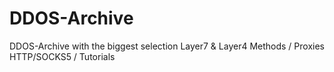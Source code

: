 # DDOS-Archive
DDOS-Archive with the biggest selection Layer7 &amp; Layer4 Methods / Proxies HTTP/SOCKS5 / Tutorials
